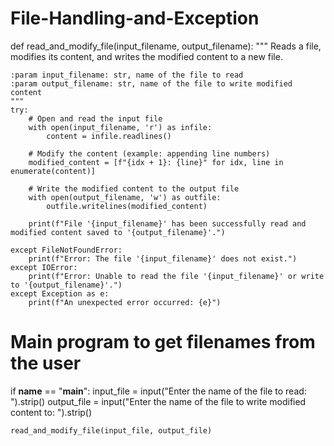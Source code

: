 # File-Handling-and-Exception
def read_and_modify_file(input_filename, output_filename):
    """
    Reads a file, modifies its content, and writes the modified content to a new file.

    :param input_filename: str, name of the file to read
    :param output_filename: str, name of the file to write modified content
    """
    try:
        # Open and read the input file
        with open(input_filename, 'r') as infile:
            content = infile.readlines()
        
        # Modify the content (example: appending line numbers)
        modified_content = [f"{idx + 1}: {line}" for idx, line in enumerate(content)]

        # Write the modified content to the output file
        with open(output_filename, 'w') as outfile:
            outfile.writelines(modified_content)
        
        print(f"File '{input_filename}' has been successfully read and modified content saved to '{output_filename}'.")

    except FileNotFoundError:
        print(f"Error: The file '{input_filename}' does not exist.")
    except IOError:
        print(f"Error: Unable to read the file '{input_filename}' or write to '{output_filename}'.")
    except Exception as e:
        print(f"An unexpected error occurred: {e}")


# Main program to get filenames from the user
if __name__ == "__main__":
    input_file = input("Enter the name of the file to read: ").strip()
    output_file = input("Enter the name of the file to write modified content to: ").strip()
    
    read_and_modify_file(input_file, output_file)
